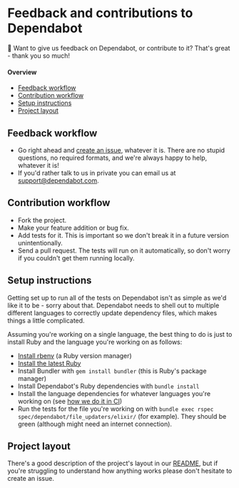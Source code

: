 # Feedback and contributions to Dependabot

👋 Want to give us feedback on Dependabot, or contribute to it? That's great - thank you so much!

#### Overview

* [Feedback workflow](#feedback-workflow)
* [Contribution workflow](#contribution-workflow)
* [Setup instructions](#setup-instructions)
* [Project layout](#project-layout)

## Feedback workflow

 * Go right ahead and [create an issue](https://github.com/dependabot/dependabot-core/issues), whatever it is. There are no stupid questions, no required formats, and we're always happy to help, whatever it is!
 * If you'd rather talk to us in private you can email us at [support@dependabot.com](mailto:support@dependabot.com).

## Contribution workflow

 * Fork the project.
 * Make your feature addition or bug fix.
 * Add tests for it. This is important so we don't break it in a future version unintentionally.
 * Send a pull request. The tests will run on it automatically, so don't worry if you couldn't get them running locally.

## Setup instructions

Getting set up to run all of the tests on Dependabot isn't as simple as we'd like it to be - sorry about that. Dependabot needs to shell out to multiple different languages to correctly update dependency files, which makes things a little complicated.

Assuming you're working on a single language, the best thing to do is just to install Ruby and the language you're working on as follows:

* [Install rbenv](https://github.com/rbenv/rbenv#installation) (a Ruby version manager)
* [Install the latest Ruby](https://github.com/rbenv/rbenv#installing-ruby-versions)
* Install Bundler with `gem install bundler` (this is Ruby's package manager)
* Install Dependabot's Ruby dependencies with `bundle install`
* Install the language dependencies for whatever languages you're working on (see [how we do it in CI](.circleci/config.yml))
* Run the tests for the file you're working on with `bundle exec rspec spec/dependabot/file_updaters/elixir/` (for example). They should be green (although might need an internet connection).

## Project layout

There's a good description of the project's layout in our [README](README.md), but if you're struggling to understand how anything works please don't hesitate to create an issue.
